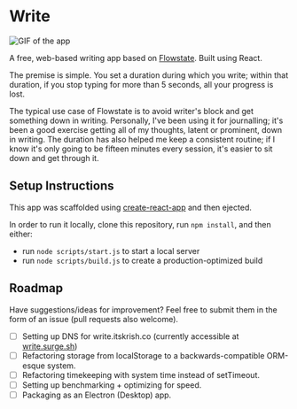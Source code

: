 # Write

![GIF of the app](https://github.com/krrishd/write/raw/master/demo.gif)

A free, web-based writing app based on [Flowstate](http://flowstate.com). Built using React.

The premise is simple. You set a duration during which you write; within that duration, if you stop typing for more than 5 seconds, all your progress is lost.

The typical use case of Flowstate is to avoid writer's block and get something down in writing. Personally, I've been using it for journalling; it's been a good exercise getting all of my thoughts, latent or prominent, down in writing. The duration has also helped me keep a consistent routine; if I know it's only going to be fifteen minutes every session, it's easier to sit down and get through it.

## Setup Instructions

This app was scaffolded using [create-react-app](https://github.com/facebookincubator/create-react-app) and then ejected.

In order to run it locally, clone this repository, run `npm install`, and then either:

- run `node scripts/start.js` to start a local server
- run `node scripts/build.js` to create a production-optimized build

## Roadmap

Have suggestions/ideas for improvement? Feel free to submit them in the form of an issue (pull requests also welcome).

- [ ] Setting up DNS for write.itskrish.co (currently accessible at [write.surge.sh](http://write.surge.sh))
- [ ] Refactoring storage from localStorage to a backwards-compatible ORM-esque system.
- [ ] Refactoring timekeeping with system time instead of setTimeout.
- [ ] Setting up benchmarking + optimizing for speed.
- [ ] Packaging as an Electron (Desktop) app.
